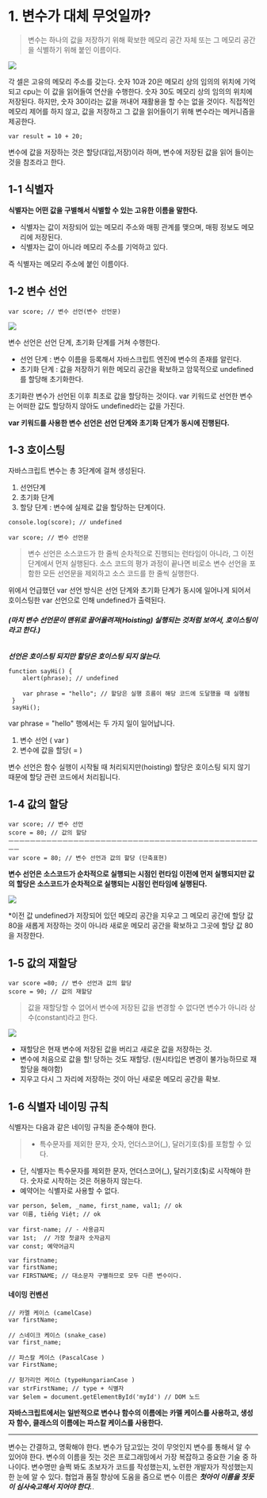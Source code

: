 # 1. 변수가 대체 무엇일까?

> 변수는 하나의 값을 저장하기 위해 확보한 메모리 공간 자체 또는 그 메모리 공간을 식별하기 위해 붙인 이름이다.

![](https://velog.velcdn.com/images/jutrong/post/24a3d550-4f4a-4fc8-adab-60b2024c29ed/image.png)

각 셀은 고유의 메모리 주소를 갖는다.
숫자 10과 20은 메모리 상의 임의의 위치에 기억되고 cpu는 이 값을 읽어들여 연산을 수행한다. 숫자 30도 메모리 상의 임의의 위치에 저장된다.
하지만,
숫자 30이라는 값을 꺼내어 재활용을 할 수는 없을 것이다.
직접적인 메모리 제어를 하지 않고, 값을 저장하고 그 값을 읽어들이기 위해 변수라는 메커니즘을 제공한다.

```
var result = 10 + 20;
```

변수에 값을 저장하는 것은 할당(대입,저장)이라 하며, 변수에 저장된 값을 읽어 들이는 것을 참조라고 한다.

## 1-1 식별자

**식별자는 어떤 값을 구별해서 식별할 수 있는 고유한 이름을 말한다.**

- 식별자는 값이 저장되어 있는 메모리 주소와 매핑 관계를 맺으며, 매핑 정보도 메모리에 저장된다.
- 식별자는 값이 아니라 메모리 주소를 기억하고 있다.

즉 식별자는 메모리 주소에 붙인 이름이다.

## 1-2 변수 선언

```
var score; // 변수 선언(변수 선언문)
```

![](https://velog.velcdn.com/images/jutrong/post/af8e606f-cbda-47c1-919c-1f1b56193f47/image.png)

변수 선언은 선언 단계, 초기화 단계를 거쳐 수행한다.

- 선언 단계 : 변수 이름을 등록해서 자바스크립트 엔진에 변수의 존재를 알린다.
- 초기화 단계 : 값을 저장하기 위한 메모리 공간을 확보하고 암묵적으로 undefined를 할당해 초기화한다.

초기화란 변수가 선언된 이후 최초로 값을 할당하는 것이다.
var 키워드로 선언한 변수는 어떠한 값도 할당하지 않아도 undefined라는 값을 가진다.

**var 키워드를 사용한 변수 선언은 선언 단계와 초기화 단계가 동시에 진행된다.**

## 1-3 호이스팅

자바스크립트 변수는 총 3단계에 걸쳐 생성된다.

1. 선언단계
2. 초기화 단계
3. 할당 단계 : 변수에 실제로 값을 할당하는 단계이다.

```
console.log(score); // undefined

var score; // 변수 선언문
```

> 변수 선언은 소스코드가 한 줄씩 순차적으로 진행되는 런타임이 아니라, 그 이전 단계에서 먼저 실행된다.
> 소스 코드의 평가 과정이 끝나면 비로소 변수 선언을 포함한 모든 선언문을 제외하고 소스 코드를 한 줄씩 실행한다.

위에서 언급했던 var 선언 방식은 선언 단계와 초기화 단계가 동시에 일어나게 되어서 호이스팅한 var 선언으로 인해 undefined가 출력된다.

###### **(마치 변수 선언문이 맨위로 끌어올려져(Hoisting) 실행되는 것처럼 보여서, 호이스팅이라고 한다.)**

_**선언은 호이스팅 되지만 할당은 호이스팅 되지 않는다.**_

```
function sayHi() {
	alert(phrase); // undefined

    var phrase = "hello"; // 할당은 실행 흐름이 해당 코드에 도달했을 때 실행됨
 }
 sayHi();
```

var phrase = "hello" 행에서는 두 가지 일이 일어납니다.

1. 변수 선언 ( var )
2. 변수에 값을 할당( = )

변수 선언은 함수 실행이 시작될 때 처리되지만(hoisting) 할당은 호이스팅 되지 않기 때문에 할당 관련 코드에서 처리됩니다.

## 1-4 값의 할당

```
var score; // 변수 선언
score = 80; // 값의 할당
ㅡㅡㅡㅡㅡㅡㅡㅡㅡㅡㅡㅡㅡㅡㅡㅡㅡㅡㅡㅡㅡㅡㅡㅡㅡㅡㅡㅡㅡㅡㅡㅡㅡㅡㅡㅡㅡㅡㅡㅡㅡㅡㅡㅡㅡㅡㅡㅡ
var score = 80; // 변수 선언과 값의 할당 (단축표현)
```

**변수 선언은 소스코드가 순차적으로 실행되는 시점인 런타임 이전에 먼저 실행되지만 값의 할당은 소스코드가 순차적으로 실행되는 시점인 런타임에 실행된다.**

![](https://velog.velcdn.com/images/jutrong/post/2849b960-bf1c-4e8e-897c-9c8a75c8c65b/image.png)

\*이전 값 undefined가 저장되어 있던 메모리 공간을 지우고 그 메모리 공간에 할당 값 80을 새롭게 저장하는 것이 아니라 새로운 메모리 공간을 확보하고 그곳에 할당 값 80을 저장한다.

## 1-5 값의 재할당

```
var score =80; // 변수 선언과 값의 할당
score = 90; // 값의 재할당
```

> 값을 재할당할 수 없어서 변수에 저장된 값을 변경할 수 없다면 변수가 아니라 상수(constant)라고 한다.

![](https://velog.velcdn.com/images/jutrong/post/56f28cf5-1f66-4fa4-bd41-72ad173d02f5/image.png)

- 재할당은 현재 변수에 저장된 값을 버리고 새로운 값을 저장하는 것.
- 변수에 처음으로 값을 할!
  당하는 것도 재할당.
  (원시타입은 변경이 불가능하므로 재할당을 해야함)
- 지우고 다시 그 자리에 저장하는 것이 아닌 새로운 메모리 공간을 확보.

## 1-6 식별자 네이밍 규칙

식별자는 다음과 같은 네이밍 규칙을 준수해야 한다.

> - 특수문자를 제외한 문자, 숫자, 언더스코어(\_), 달러기호($)를 포함할 수 있다.

- 단, 식별자는 특수문자를 제외한 문자, 언더스코어(\_), 달러기호($)로 시작해야 한다. 숫자로 시작하는 것은 허용하지 않는다.
- 예약어는 식별자로 사용할 수 없다.

```
var person, $elem, _name, first_name, val1; // ok
var 이름, tiếng Việt; // ok

var first-name; // - 사용금지
var 1st;  // 가장 첫글자 숫자금지
var const; 예약어금지
```

```
var firstname;
var firstName;
var FIRSTNAME; // 대소문자 구별하므로 모두 다른 변수이다.
```

#### 네이밍 컨벤션

```
// 카멜 케이스 (camelCase)
var firstName;

// 스네이크 케이스 (snake_case)
var first_name;

// 파스칼 케이스 (PascalCase )
var FirstName;

// 헝가리언 케이스 (typeHungarianCase )
var strFirstName; // type + 식별자
var $elem = document.getElementById('myId') // DOM 노드
```

**자바스크립트에서는 일반적으로 변수나 함수의 이름에는 카멜 케이스를 사용하고,
생성자 함수, 클래스의 이름에는 파스칼 케이스를 사용한다.**

---

변수는 간결하고, 명확해야 한다. 변수가 담고있는 것이 무엇인지 변수를 통해서 알 수 있어야 한다.
변수의 이름을 짓는 것은 프로그래밍에서 가장 복잡하고 중요한 기술 중 하나이다. 변수명만 슬쩍 봐도 초보자가 코드를 작성했는지, 노련한 개발자가 작성했는지 한 눈에 알 수 있다.
협업과 품질 향상에 도움을 줌으로 변수 이름은 _**첫아이 이름을 짓듯이 심사숙고해서 지어야 한다.**_.